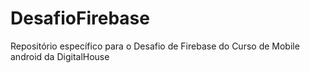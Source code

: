 # DesafioFirebase
Repositório específico para o Desafio de Firebase do Curso de Mobile android da DigitalHouse
